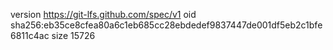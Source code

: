 version https://git-lfs.github.com/spec/v1
oid sha256:eb35ce8cfea80a6c1eb685cc28ebdedef9837447de001df5eb2c1bfe6811c4ac
size 15726
